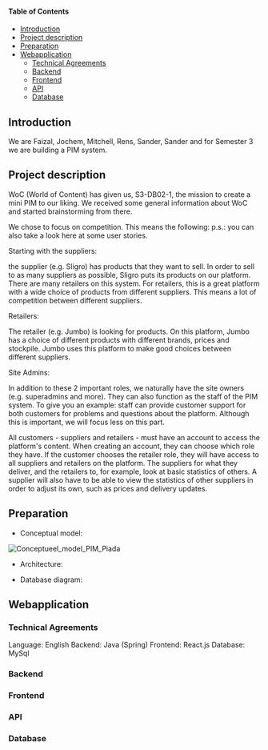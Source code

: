 #### Table of Contents  
* [Introduction](#Introduction)
* [Project description](#Project-description)  
* [Preparation](#Preparation)
* [Webapplication](#Webapplication)
    * [Technical Agreements](#Technical-agreements)
    * [Backend](#Backend)
    * [Frontend](#Frontend)
    * [API](#API)
    * [Database](#Database)

## Introduction
We are Faizal, Jochem, Mitchell, Rens, Sander, Sander and for Semester 3 we are building a PIM system.

## Project description
WoC (World of Content) has given us, S3-DB02-1, the mission to create a mini PIM to our liking. We received some general information about WoC and started brainstorming from there.

We chose to focus on competition. This means the following:
p.s.: you can also take a look here at some user stories.

Starting with the suppliers:

the supplier (e.g. Sligro) has products that they want to sell. In order to sell to as many suppliers as possible, Sligro puts its products on our platform. There are many retailers on this system. For retailers, this is a great platform with a wide choice of products from different suppliers. This means a lot of competition between different suppliers.

Retailers:

The retailer (e.g. Jumbo) is looking for products. On this platform, Jumbo has a choice of different products with different brands, prices and stockpile. Jumbo uses this platform to make good choices between different suppliers.

Site Admins:

In addition to these 2 important roles, we naturally have the site owners (e.g. superadmins and more). They can also function as the staff of the PIM system. To give you an example: staff can provide customer support for both customers for problems and questions about the platform. Although this is important, we will focus less on this part.

All customers - suppliers and retailers - must have an account to access the platform's content. When creating an account, they can choose which role they have. If the customer chooses the retailer role, they will have access to all suppliers and retailers on the platform. The suppliers for what they deliver, and the retailers to, for example, look at basic statistics of others. A supplier will also have to be able to view the statistics of other suppliers in order to adjust its own, such as prices and delivery updates.

## Preparation
* Conceptual model:

![Conceptueel_model_PIM_Piada](https://user-images.githubusercontent.com/84020568/158345973-aa104ccf-2fff-4a37-84e9-8e46a686c628.jpg)

* Architecture:

* Database diagram:

## Webapplication

### Technical Agreements
Language: English
Backend: Java (Spring)
Frontend: React.js
Database: MySql

### Backend

### Frontend

### API

### Database
